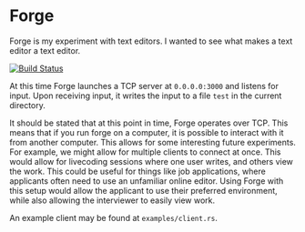 # Forge
Forge is my experiment with text editors. I wanted to see what makes a text editor a text editor.

[![Build Status](https://travis-ci.org/nokaa/forge.svg?branch=master)](https://travis-ci.org/nokaa/forge)

At this time Forge launches a TCP server at `0.0.0.0:3000` and listens for input. Upon receiving input, it writes the input to a file `test` in the current directory.

It should be stated that at this point in time, Forge operates over TCP. This means that if you run forge on a computer, it is possible to interact with it from another computer. This allows for some interesting future experiments. For example, we might allow for multiple clients to connect at once. This would allow for livecoding sessions where one user writes, and others view the work. This could be useful for things like job applications, where applicants often need to use an unfamiliar online editor. Using Forge with this setup would allow the applicant to use their preferred environment, while also allowing the interviewer to easily view work.

An example client may be found at `examples/client.rs`.
